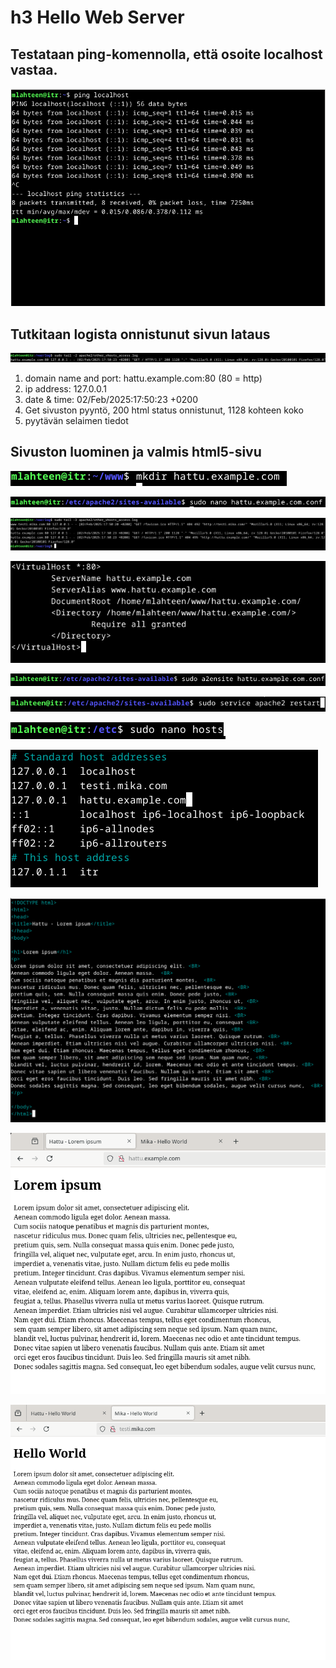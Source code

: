 # h3 Hello Web Server

## Testataan ping-komennolla, että osoite localhost vastaa.

![ping localhost -> Testataan, että osoite localhost vastaa.](https://github.com/mikacheese/linux-servers/blob/imagesh3/ping_localhost.png)

## Tutkitaan logista onnistunut sivun lataus

![katsotaan /var/log/apache2/other_vhosts_access.log tiedostosta onnistunut sivun lataus.](https://github.com/mikacheese/linux-servers/blob/imagesh3/Success_1.png)

1. domain name and port: hattu.example.com:80 (80 = http)
2. ip address: 127.0.0.1
3. date & time: 02/Feb/2025:17:50:23 +0200
4. Get sivuston pyyntö, 200 html status onnistunut, 1128 kohteen koko
5. pyytävän selaimen tiedot

## Sivuston luominen ja valmis html5-sivu

![kansion luonti sivustoa varten](https://github.com/mikacheese/linux-servers/blob/imagesh3/www_sivu_kansio.png)

![uuden sivuston apache conf tiedoston luonti](https://github.com/mikacheese/linux-servers/blob/imagesh3/hattuexamplecomconf.png)

![katsotaan /var/log/apache2/other_vhosts_access.log tiedostosta onnistunut sivun lataus.](https://github.com/mikacheese/linux-servers/blob/imagesh3/Success.png)

![hattu.example.com conf-tiedoston sisältö](https://github.com/mikacheese/linux-servers/blob/imagesh3/sites_availbale.png)

![sivuston aktivoiminen](https://github.com/mikacheese/linux-servers/blob/imagesh3/a2ensite.png)

![apache:n uudelleen käynnistäminen](https://github.com/mikacheese/linux-servers/blob/imagesh3/arestart.png)

![host tiedoston editointi](https://github.com/mikacheese/linux-servers/blob/imagesh3/nanohosts.png)

![hattu.example.com lisääminen hosts tiedostoon, jotta sitä voi kutsua omalla osoitteella](https://github.com/mikacheese/linux-servers/blob/imagesh3/hosts.png)

![hattu.example.com\index.html tiedoston tekeminen, joka on aloitussivu](https://github.com/mikacheese/linux-servers/blob/imagesh3/indexhtml.png)

![valmis sivu hattu...](https://github.com/mikacheese/linux-servers/blob/imagesh3/Hattu_1.png)

![valmis sivu mika...](https://github.com/mikacheese/linux-servers/blob/imagesh3/mika.png)


